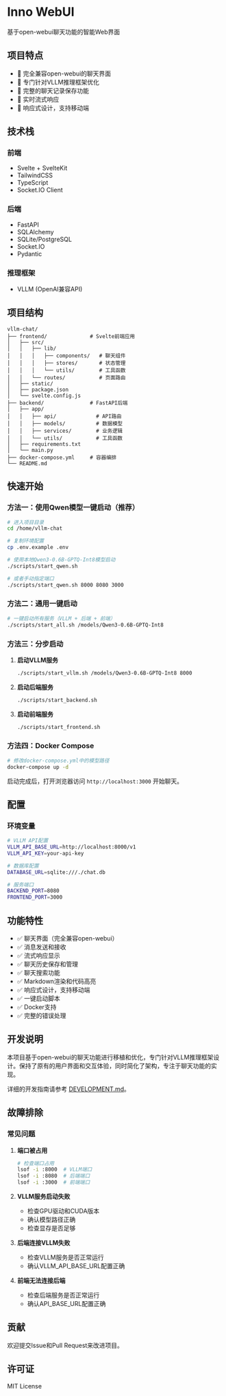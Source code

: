 # Inno WebUI

基于open-webui聊天功能的智能Web界面

## 项目特点

- 🚀 完全兼容open-webui的聊天界面
- 🎯 专门针对VLLM推理框架优化
- 💾 完整的聊天记录保存功能
- 🔄 实时流式响应
- 📱 响应式设计，支持移动端

## 技术栈

### 前端
- Svelte + SvelteKit
- TailwindCSS
- TypeScript
- Socket.IO Client

### 后端
- FastAPI
- SQLAlchemy
- SQLite/PostgreSQL
- Socket.IO
- Pydantic

### 推理框架
- VLLM (OpenAI兼容API)

## 项目结构

```
vllm-chat/
├── frontend/              # Svelte前端应用
│   ├── src/
│   │   ├── lib/
│   │   │   ├── components/   # 聊天组件
│   │   │   ├── stores/       # 状态管理
│   │   │   └── utils/        # 工具函数
│   │   └── routes/           # 页面路由
│   ├── static/
│   ├── package.json
│   └── svelte.config.js
├── backend/               # FastAPI后端
│   ├── app/
│   │   ├── api/             # API路由
│   │   ├── models/          # 数据模型
│   │   ├── services/        # 业务逻辑
│   │   └── utils/           # 工具函数
│   ├── requirements.txt
│   └── main.py
├── docker-compose.yml     # 容器编排
└── README.md
```

## 快速开始

### 方法一：使用Qwen模型一键启动（推荐）

```bash
# 进入项目目录
cd /home/vllm-chat

# 复制环境配置
cp .env.example .env

# 使用本地Qwen3-0.6B-GPTQ-Int8模型启动
./scripts/start_qwen.sh

# 或者手动指定端口
./scripts/start_qwen.sh 8000 8080 3000
```

### 方法二：通用一键启动

```bash
# 一键启动所有服务（VLLM + 后端 + 前端）
./scripts/start_all.sh /models/Qwen3-0.6B-GPTQ-Int8
```

### 方法三：分步启动

1. **启动VLLM服务**
   ```bash
   ./scripts/start_vllm.sh /models/Qwen3-0.6B-GPTQ-Int8 8000
   ```

2. **启动后端服务**
   ```bash
   ./scripts/start_backend.sh
   ```

3. **启动前端服务**
   ```bash
   ./scripts/start_frontend.sh
   ```

### 方法四：Docker Compose

```bash
# 修改docker-compose.yml中的模型路径
docker-compose up -d
```

启动完成后，打开浏览器访问 `http://localhost:3000` 开始聊天。

## 配置

### 环境变量

```bash
# VLLM API配置
VLLM_API_BASE_URL=http://localhost:8000/v1
VLLM_API_KEY=your-api-key

# 数据库配置
DATABASE_URL=sqlite:///./chat.db

# 服务端口
BACKEND_PORT=8080
FRONTEND_PORT=3000
```

## 功能特性

- ✅ 聊天界面（完全兼容open-webui）
- ✅ 消息发送和接收
- ✅ 流式响应显示
- ✅ 聊天历史保存和管理
- ✅ 聊天搜索功能
- ✅ Markdown渲染和代码高亮
- ✅ 响应式设计，支持移动端
- ✅ 一键启动脚本
- ✅ Docker支持
- ✅ 完整的错误处理

## 开发说明

本项目基于open-webui的聊天功能进行移植和优化，专门针对VLLM推理框架设计。保持了原有的用户界面和交互体验，同时简化了架构，专注于聊天功能的实现。

详细的开发指南请参考 [DEVELOPMENT.md](DEVELOPMENT.md)。

## 故障排除

### 常见问题

1. **端口被占用**
   ```bash
   # 检查端口占用
   lsof -i :8000  # VLLM端口
   lsof -i :8080  # 后端端口
   lsof -i :3000  # 前端端口
   ```

2. **VLLM服务启动失败**
   - 检查GPU驱动和CUDA版本
   - 确认模型路径正确
   - 检查显存是否足够

3. **后端连接VLLM失败**
   - 检查VLLM服务是否正常运行
   - 确认VLLM_API_BASE_URL配置正确

4. **前端无法连接后端**
   - 检查后端服务是否正常运行
   - 确认API_BASE_URL配置正确

## 贡献

欢迎提交Issue和Pull Request来改进项目。

## 许可证

MIT License
